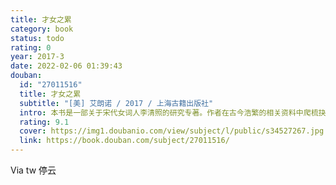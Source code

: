 ```yaml
---
title: 才女之累
category: book
status: todo
rating: 0
year: 2017-3
date: 2022-02-06 01:39:43
douban:
  id: "27011516"
  title: 才女之累
  subtitle: "[美] 艾朗诺 / 2017 / 上海古籍出版社"
  intro: 本书是一部关于宋代女词人李清照的研究专著。作者在古今浩繁的相关资料中爬梳抉择，经过严密的分析论证，认为后人对李清照一代才女形象的认知和看待她的立场经历了层累性的改变，几乎所有关于李清照的惯常言论都是经过精心阐释的产物，只有经过传统这一棱镜的折射后，李清照才为正统文化所接受。后人为了强化她的传统形象，在明代结集的李清照的作品中，甚至混杂了后起的拟伪之作。作者将数世纪以来外加于李清照的累赘层层剥离，以重构一个接近本来面貌的李清照的形象，揭橥数世纪以来颇富趣味的李清照接受史。
  rating: 9.1
  cover: https://img1.doubanio.com/view/subject/l/public/s34527267.jpg
  link: https://book.douban.com/subject/27011516/
---
```


Via tw 停云
